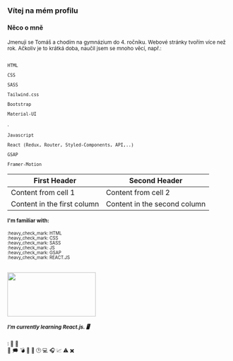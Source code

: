 
 
### Vítej na mém profilu

#### Něco o mně

<sub>
Jmenuji se Tomáš a chodím na gymnázium do 4. ročníku. Webové stránky tvořím více než rok. Ačkoliv je to krátká doba, naučil jsem se mnoho věcí, např.:
<br>
<br>
	
	HTML
	
	CSS
	
	SASS
	
	Tailwind.css
	
	Bootstrap
	
	Material-UI
	
.
		
	Javascript 
	
	React (Redux, Router, Styled-Components, API,..)
	
	GSAP
	
	Framer-Motion
	
	
First Header | Second Header
------------ | -------------
Content from cell 1 | Content from cell 2
Content in the first column | Content in the second column

#### I'm familiar with: 
<sub> 
:heavy_check_mark: HTML <br>
:heavy_check_mark: CSS <br>
:heavy_check_mark: SASS <br>
:heavy_check_mark: JS <br>
:heavy_check_mark: GSAP <br> 
:heavy_check_mark: REACT.JS <br>
</sub>
<br>
<br>

<a href="https://www.facebook.com/">
<img src="https://media.istockphoto.com/photos/coins-of-various-cryptocurrencies-picture-id1034363382?k=6&m=1034363382&s=612x612&w=0&h=2B_EnrJhsZSOrinzyzmuMmhyMnzRgi2m1mryYwXkYGQ=" height="100" width="200" />
</a>

##### I’m currently learning React.js. :desktop_computer:

:grey_exclamation:
:office:
:white_heart:	
:black_heart:
:right_anger_bubble:
:bomb:
:busts_in_silhouette:
			:scroll:
			:clock2:
			:computer:
		:headphones:
:chart_with_upwards_trend:
	:warning:
	:heavy_multiplication_x:


